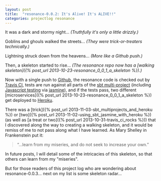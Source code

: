```yaml
---
layout: post
title:  "resonance-0.0.2: It's Alive! It's ALIVE!!"
categories: projectlog resonance
---
```


It was a dark and stormy night... *(Truthfully it's only a little drizzly.)*

Goblins and ghouls walked the streets... *(They were trick-or-treaters technically.)* 

Lightning struck down from the heavens... *(More like a Github push.)*

Then, a skeleton started to rise... *(The resonance repo now has a [walking skeleton]({% post_url 2013-10-23-resonance_0_0_1_a_skeleton %}).)*

Now with a single push to [Github][repo], the resonance code is checked out by [Travis CI][travis], tests are run against all parts of the [sbt multi-project][sbtmulti] (including [Javascript testing][sbtjstesting] via [jasmine][jasmine]), and if the tests pass, two different [microservices]({% post_url 2013-10-23-resonance_0_0_1_a_skeleton %}) get deployed to [Heroku][heroku].

There was a [trick]({% post_url 2013-11-03-sbt_multiprojects_and_heroku %}) or [two]({% post_url 2013-11-02-using_sbt_jasmine_with_heroku %}) (as well as [a treat or two]({% post_url 2013-10-31-travis_ci_rocks %})) that I discovered along the way to creating a walking skeleton, and it would be remiss of me to not pass along what I have learned. As Mary Shelley in Frankenstein put it:

>“...learn from my miseries, and do not seek to increase your own.” 

In future posts, I will detail some of the intricacies of this skeleton, so that others can learn from my "miseries". 

But for those readers of this project log who are wondering about resonance-0.0.3... next on my list is some skeleton radar...

[repo]: https://github.com/jasonklarsen/resonance
[travis]: https://travis-ci.org/jasonklarsen/resonance
[sbtmulti]: http://www.scala-sbt.org/0.13.0/docs/Getting-Started/Multi-Project.html
[jasmine]: http://pivotal.github.io/jasmine/
[sbtjstesting]: https://github.com/guardian/sbt-jasmine-plugin
[heroku]: http://www.heroku.com
